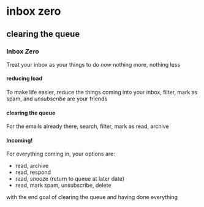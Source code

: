 # inbox zero

## clearing the queue

### Inbox _Zero_

Treat your inbox as your things to do _now_
nothing more, nothing less

#### reducing load

To make life easier,
reduce the things coming into your inbox,
filter, mark as spam, and _unsubscribe_ are your friends

#### clearing the queue

For the emails already there,
search, filter, mark as read, archive

#### Incoming!

For everything coming in,
your options are:

- read, archive
- read, respond
- read, snooze (return to queue at later date)
- read, mark spam, unsubscribe, delete

with the end goal of clearing the queue and having done everything

